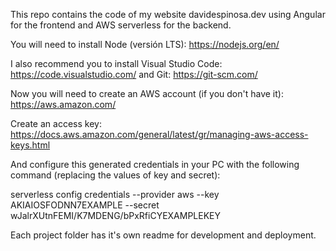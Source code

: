 This repo contains the code of my website davidespinosa.dev using Angular for the frontend and AWS serverless for the backend.

You will need to install Node (versión LTS): https://nodejs.org/en/

I also recommend you to install Visual Studio Code: https://code.visualstudio.com/ and Git: https://git-scm.com/

Now you will need to create an AWS account (if you don't have it):
https://aws.amazon.com/

Create an access key:
https://docs.aws.amazon.com/general/latest/gr/managing-aws-access-keys.html

And configure this generated credentials in your PC with the following command (replacing the values of key and secret):

serverless config credentials --provider aws --key AKIAIOSFODNN7EXAMPLE --secret wJalrXUtnFEMI/K7MDENG/bPxRfiCYEXAMPLEKEY

Each project folder has it's own readme for development and deployment.